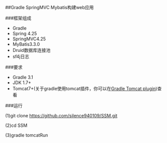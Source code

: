 
##Gradle SpringMVC Mybatis构建web应用

###框架组成

- Gradle
- Spring 4.25
- SpringMVC4.25
- MyBatis3.3.0
- Druid数据库连接池
- sf4j日志

###要求

- Gradle 3.1
- JDK 1.7+
- Tomcat7+(关于gradle使用tomcat插件，你可以在[Gradle Tomcat plugin](https://plugins.gradle.org/plugin/com.bmuschko.tomcat))查看

###运行

(1)git clone https://github.com/silence940109/SSM.git

(2)cd SSM 

(3)gradle tomcatRun